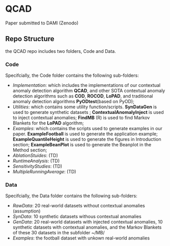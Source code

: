 # QCAD
Paper submitted to DAMI (Zenodo)

## Repo Structure

the QCAD repo includes two folders, Code and Data.


### Code
Specifcially, the Code folder contains the following sub-folders:

- *Implementation*: which includes the implementations of our contextual anomaly detection algorithm **QCAD**, and other SOTA contextual anomaly detection algorithms such as **COD**, **ROCOD**, **LoPAD**, and traditional anomaly detection algorithms **PyODtest**(based on PyOD);
- *Utilities*: which contains some utility function/scripts. **SynDataGen** is used to generate synthetic datasets ; **ContextualAnomalyInject**  is used to inject contextual anomalies; **FindMB** (R)  is used to find Markov Blankets for the **LoPAD** algorithm;
- *Examples*: which contains the scripts used to generate examples in our paper. **ExampleFootball**  is used to generate the application example; **ExampleQuantileHeight**  is used to generate the figures in Introduction section; **ExampleBeanPlot**  is used to generate the Beanplot in the Method section;
- *AblationStuides*: (TD)
- *RuntimeAnalysis*: (TD)
- *SensitivityStudies*: (TD)
- *MultipleRunningAverage*: (TD)


### Data
Specifcially, the Data folder contains the following sub-folders:

- *RawData*: 20 real-world datasets without contextual anomalies (assumption)
- *SynData*: 10 synthetic datasets withous contextual anomalies
- *GenData*: 20 real-world datasets with injected contextual anomalies, 10 synthetic datasets with contextual anomalies, and the Markov Blankets of these 30 datasets in the subfolder ~/MB/
- *Examples*: the football dataset with unkown real-world anomalies
